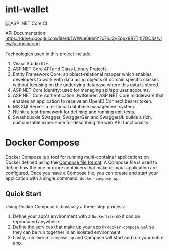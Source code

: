 # intl-wallet

![ASP .NET Core CI](https://github.com/engineer-kufre/intl-wallet/workflows/ASP%20.NET%20Core%20CI/badge.svg)

API Documentation: https://drive.google.com/file/d/1WWue6IdmY7x7hJ2yEpgx8R7TjfI7QC4s/view?usp=sharing

Technologies used in this project include:
1. Visual Studio IDE.
2. ASP.NET Core API and Class Library Projects.
3. Entity Framework Core: an object-relational mapper which enables developers to work with data using objects of domain specific classes without focusing on the underlying database where this data is stored.
4. ASP.NET Core Identity: used for managing api/app user accounts.
5. ASP.NET Core Authentication JwtBearer: ASP.NET Core middleware that enables an application to receive an OpenID Connect bearer token.
6. MS SQLServer: a relational database management system.
8. NUnit: a test framework for defining and running unit tests.
9. Swashbuckle Swagger, SwaggerGen and SwaggerUI: builds a rich, customizable experience for describing the web API functionality.

Docker Compose
==============

Docker Compose is a tool for running multi-container applications on Docker
defined using the [Compose file format](https://compose-spec.io).
A Compose file is used to define how the one or more containers that make up
your application are configured.
Once you have a Compose file, you can create and start your application with a
single command: `docker-compose up`.

Quick Start
-----------

Using Docker Compose is basically a three-step process:
1. Define your app's environment with a `Dockerfile` so it can be
   reproduced anywhere.
2. Define the services that make up your app in `docker-compose.yml` so
   they can be run together in an isolated environment.
3. Lastly, run `docker-compose up` and Compose will start and run your entire
   app.
